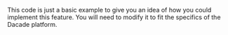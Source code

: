 This code is just a basic example to give you an idea of how you could implement this feature. 
You will need to modify it to fit the specifics of the Dacade platform.
